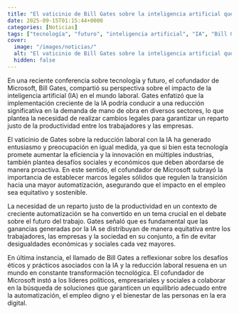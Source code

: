 ```yaml
---
title: "El vaticinio de Bill Gates sobre la inteligencia artificial que generó entusiasmo"
date: 2025-09-15T01:15:44+0000
categories: [Noticias]
tags: ["tecnología", "futuro", "inteligencia artificial", "IA", "Bill Gates", "automatización", "empleo."]
cover:
  image: "/images/noticias/"
  alt: "El vaticinio de Bill Gates sobre la inteligencia artificial que generó entusiasmo"
  hidden: false
---
```


En una reciente conferencia sobre tecnología y futuro, el cofundador de Microsoft, Bill Gates, compartió su perspectiva sobre el impacto de la inteligencia artificial (IA) en el mundo laboral. Gates enfatizó que la implementación creciente de la IA podría conducir a una reducción significativa en la demanda de mano de obra en diversos sectores, lo que plantea la necesidad de realizar cambios legales para garantizar un reparto justo de la productividad entre los trabajadores y las empresas.

El vaticinio de Gates sobre la reducción laboral con la IA ha generado entusiasmo y preocupación en igual medida, ya que si bien esta tecnología promete aumentar la eficiencia y la innovación en múltiples industrias, también plantea desafíos sociales y económicos que deben abordarse de manera proactiva. En este sentido, el cofundador de Microsoft subrayó la importancia de establecer marcos legales sólidos que regulen la transición hacia una mayor automatización, asegurando que el impacto en el empleo sea equitativo y sostenible.

La necesidad de un reparto justo de la productividad en un contexto de creciente automatización se ha convertido en un tema crucial en el debate sobre el futuro del trabajo. Gates señaló que es fundamental que las ganancias generadas por la IA se distribuyan de manera equitativa entre los trabajadores, las empresas y la sociedad en su conjunto, a fin de evitar desigualdades económicas y sociales cada vez mayores.

En última instancia, el llamado de Bill Gates a reflexionar sobre los desafíos éticos y prácticos asociados con la IA y la reducción laboral resuena en un mundo en constante transformación tecnológica. El cofundador de Microsoft instó a los líderes políticos, empresariales y sociales a colaborar en la búsqueda de soluciones que garanticen un equilibrio adecuado entre la automatización, el empleo digno y el bienestar de las personas en la era digital.
